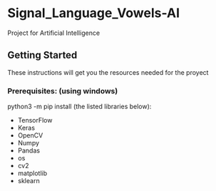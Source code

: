 # Signal_Language_Vowels-AI
Project for Artificial Intelligence

## Getting Started

These instructions will get you the resources needed for the proyect

### Prerequisites: (using windows)

python3 -m pip install  (the listed libraries below):

* TensorFlow
* Keras
* OpenCV
* Numpy
* Pandas
* os
* cv2
* matplotlib
* sklearn
